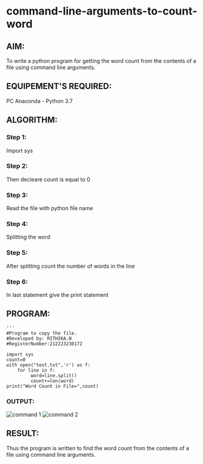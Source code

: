 # command-line-arguments-to-count-word
## AIM:
To write a python program for getting the word count from the contents of a file using command line arguments.
## EQUIPEMENT'S REQUIRED: 
PC
Anaconda - Python 3.7
## ALGORITHM: 
### Step 1:

Import sys

### Step 2: 

 Then decleare count is equal to 0


### Step 3: 

Read the file with python file name

### Step 4:  

Splitting the word

### Step 5: 

After splitting count the number of words in the line

### Step 6: 

In last statement give the print statement

## PROGRAM:
```
'''
#Program to copy the file.
#Developed by: RITHIKA.N
#RegisterNumber:212223230172

import sys
count=0
with open("text.txt",'r') as f:
    for line in f:
         word=line.split()
         count+=len(word)
print("Word Count in File=",count)
```
### OUTPUT:
![command 1](https://github.com/Rithikachezhian/command-line-arguments-to-count-word/assets/145742406/93ba5279-394f-4c71-93f4-c211e71c8c69)
![command 2](https://github.com/Rithikachezhian/command-line-arguments-to-count-word/assets/145742406/476a49c2-b4dd-46d4-a74d-a7a6be6d0f75)





## RESULT:
Thus the program is written to find the word count from the contents of a file using command line arguments.
